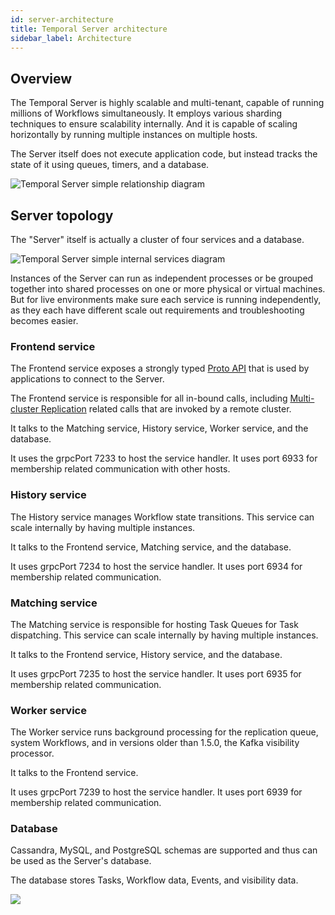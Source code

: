 ```yaml
---
id: server-architecture
title: Temporal Server architecture
sidebar_label: Architecture
---
```


## Overview

The Temporal Server is highly scalable and multi-tenant, capable of running millions of Workflows simultaneously.
It employs various sharding techniques to ensure scalability internally.
And it is capable of scaling horizontally by running multiple instances on multiple hosts.

The Server itself does not execute application code, but instead tracks the state of it using queues, timers, and a database.

![Temporal Server simple relationship diagram](/img/docs/temporal-high-level-abstracted-relationships.png)

## Server topology

The "Server" itself is actually a cluster of four services and a database.

![Temporal Server simple internal services diagram](/img/docs/temporal-server-simple-internal.png)

Instances of the Server can run as independent processes or be grouped together into shared processes on one or more physical or virtual machines. But for live environments make sure each service is running independently, as they each have different scale out requirements and troubleshooting becomes easier.

### Frontend service

The Frontend service exposes a strongly typed [Proto API](https://github.com/temporalio/api/blob/master/temporal/api/workflowservice/v1/service.proto) that is used by applications to connect to the Server.

The Frontend service is responsible for all in-bound calls, including [Multi-cluster Replication](/docs/server/multi-cluster) related calls that are invoked by a remote cluster.

It talks to the Matching service, History service, Worker service, and the database.

It uses the grpcPort 7233 to host the service handler.
It uses port 6933 for membership related communication with other hosts.

### History service

The History service manages Workflow state transitions.
This service can scale internally by having multiple instances.

It talks to the Frontend service, Matching service, and the database.

It uses grpcPort 7234 to host the service handler.
It uses port 6934 for membership related communication.

### Matching service

The Matching service is responsible for hosting Task Queues for Task dispatching.
This service can scale internally by having multiple instances.

It talks to the Frontend service, History service, and the database.

It uses grpcPort 7235 to host the service handler.
It uses port 6935 for membership related communication.

### Worker service

The Worker service runs background processing for the replication queue, system Workflows, and in versions older than 1.5.0, the Kafka visibility processor.

It talks to the Frontend service.

It uses grpcPort 7239 to host the service handler.
It uses port 6939 for membership related communication.

### Database

Cassandra, MySQL, and PostgreSQL schemas are supported and thus can be used as the Server's database.

The database stores Tasks, Workflow data, Events, and visibility data.

![](/img/docs/temporal-server-database-simple.png)
